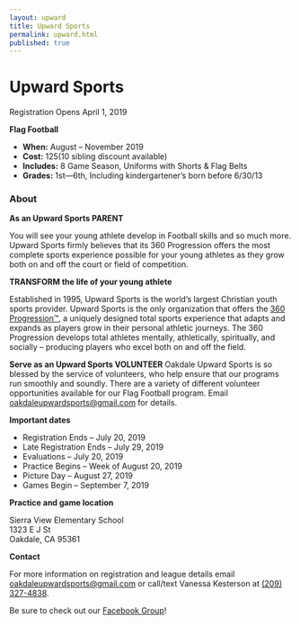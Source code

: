 ```yaml
---
layout: upward
title: Upward Sports
permalink: upward.html
published: true
---
```


# Upward Sports

Registration Opens April 1, 2019

**Flag Football**

- **When:** August – November 2019
- **Cost:** $125 ($10 sibling discount available)
- **Includes:** 8 Game Season, Uniforms with Shorts & Flag Belts
- **Grades:** 1st—6th, Including kindergartener’s born before 6/30/13

### About

**As an Upward Sports PARENT**

You will see your young athlete develop in Football skills and so much more. Upward Sports firmly believes that its 360 Progression offers the most complete sports experience possible for your young athletes as they grow both on and off the court or field of competition.</p>

**TRANSFORM the life of your young athlete**

Established in 1995, Upward Sports is the world’s largest Christian youth sports provider. Upward Sports is the only organization that offers the [360 Progression™](https://www.upward.org/about/360progression), a uniquely designed total sports experience that adapts and expands as players grow in their personal athletic journeys. The 360 Progression develops total athletes mentally, athletically, spiritually, and socially – producing players who excel both on and off the field.</p>

**Serve as an Upward Sports VOLUNTEER**
Oakdale Upward Sports is so blessed by the service of volunteers, who help ensure that our programs run smoothly and soundly. There are a variety of different volunteer opportunities available for our Flag Football program. Email [oakdaleupwardsports@gmail.com](mailto:oakdaleupwardsports@gmail.com) for details.

**Important dates**

- Registration Ends – July 20, 2019
- Late Registration Ends – July 29, 2019
- Evaluations – July 20, 2019
- Practice Begins – Week of August 20, 2019
- Picture Day – August 27, 2019
- Games Begin – September 7, 2019

**Practice and game location**

Sierra View Elementary School<br />
1323 E J St<br />
Oakdale, CA  95361

**Contact**

For more information on registration and league details email [oakdaleupwardsports@gmail.com](mailto:oakdaleupwardsports@gmail.com) or call/text Vanessa Kesterson at [(209) 327-4838](tel:+12093274838).

Be sure to check out our [Facebook Group](https://www.facebook.com/groups/190504948346754/)!
